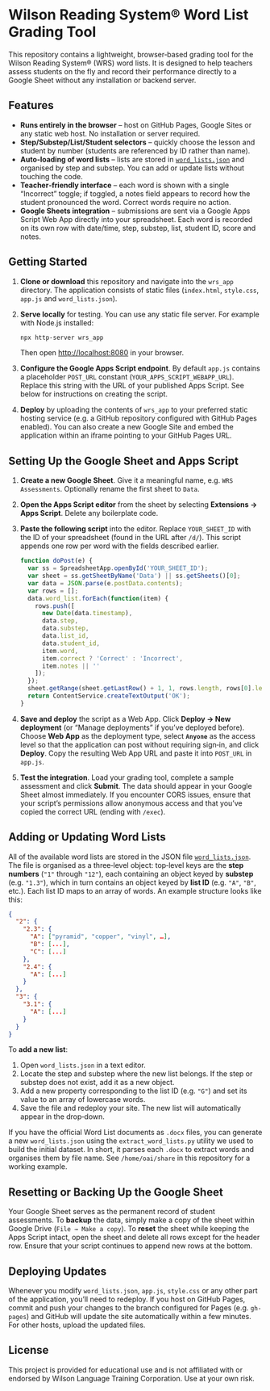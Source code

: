 # Wilson Reading System® Word List Grading Tool

This repository contains a lightweight, browser‑based grading tool for the
Wilson Reading System® (WRS) word lists.  It is designed to help teachers
assess students on the fly and record their performance directly to a
Google Sheet without any installation or backend server.

## Features

* **Runs entirely in the browser** – host on GitHub Pages, Google Sites or
  any static web host.  No installation or server required.
* **Step/Substep/List/Student selectors** – quickly choose the lesson and
  student by number (students are referenced by ID rather than name).
* **Auto‑loading of word lists** – lists are stored in
  [`word_lists.json`](./word_lists.json) and organised by step and substep.  You
  can add or update lists without touching the code.
* **Teacher‑friendly interface** – each word is shown with a single
  “Incorrect” toggle; if toggled, a notes field appears to record how the
  student pronounced the word.  Correct words require no action.
* **Google Sheets integration** – submissions are sent via a Google Apps
  Script Web App directly into your spreadsheet.  Each word is recorded on
  its own row with date/time, step, substep, list, student ID, score and
  notes.

## Getting Started

1. **Clone or download** this repository and navigate into the `wrs_app`
   directory.  The application consists of static files (`index.html`,
   `style.css`, `app.js` and `word_lists.json`).

2. **Serve locally** for testing.  You can use any static file server.
   For example with Node.js installed:

   ```bash
   npx http-server wrs_app
   ```

   Then open <http://localhost:8080> in your browser.

3. **Configure the Google Apps Script endpoint**.  By default
   `app.js` contains a placeholder `POST_URL` constant (`YOUR_APPS_SCRIPT_WEBAPP_URL`).
   Replace this string with the URL of your published Apps Script.  See
   below for instructions on creating the script.

4. **Deploy** by uploading the contents of `wrs_app` to your preferred static
   hosting service (e.g. a GitHub repository configured with GitHub Pages
   enabled).  You can also create a new Google Site and embed the application
   within an iframe pointing to your GitHub Pages URL.

## Setting Up the Google Sheet and Apps Script

1. **Create a new Google Sheet**.  Give it a meaningful name, e.g.
   `WRS Assessments`.  Optionally rename the first sheet to `Data`.

2. **Open the Apps Script editor** from the sheet by selecting
   **Extensions → Apps Script**.  Delete any boilerplate code.

3. **Paste the following script** into the editor.  Replace
   `YOUR_SHEET_ID` with the ID of your spreadsheet (found in the URL after
   `/d/`).  This script appends one row per word with the fields described
   earlier.

   ```js
   function doPost(e) {
     var ss = SpreadsheetApp.openById('YOUR_SHEET_ID');
     var sheet = ss.getSheetByName('Data') || ss.getSheets()[0];
     var data = JSON.parse(e.postData.contents);
     var rows = [];
     data.word_list.forEach(function(item) {
       rows.push([
         new Date(data.timestamp),
         data.step,
         data.substep,
         data.list_id,
         data.student_id,
         item.word,
         item.correct ? 'Correct' : 'Incorrect',
         item.notes || ''
       ]);
     });
     sheet.getRange(sheet.getLastRow() + 1, 1, rows.length, rows[0].length).setValues(rows);
     return ContentService.createTextOutput('OK');
   }
   ```

4. **Save and deploy** the script as a Web App.  Click **Deploy → New
   deployment** (or “Manage deployments” if you’ve deployed before).  Choose
   **Web App** as the deployment type, select **`Anyone`** as the access level
   so that the application can post without requiring sign‑in, and click
   **Deploy**.  Copy the resulting Web App URL and paste it into `POST_URL`
   in `app.js`.

5. **Test the integration**.  Load your grading tool, complete a sample
   assessment and click **Submit**.  The data should appear in your Google
   Sheet almost immediately.  If you encounter CORS issues, ensure that your
   script’s permissions allow anonymous access and that you’ve copied the
   correct URL (ending with `/exec`).

## Adding or Updating Word Lists

All of the available word lists are stored in the JSON file
[`word_lists.json`](./word_lists.json).  The file is organised as a
three‑level object: top‑level keys are the **step numbers** (`"1"` through
`"12"`), each containing an object keyed by **substep** (e.g. `"1.3"`),
which in turn contains an object keyed by **list ID** (e.g. `"A"`,
`"B"`, etc.).  Each list ID maps to an array of words.  An example
structure looks like this:

```json
{
  "2": {
    "2.3": {
      "A": ["pyramid", "copper", "vinyl", …],
      "B": [...],
      "C": [...]
    },
    "2.4": {
      "A": [...]
    }
  },
  "3": {
    "3.1": {
      "A": [...]
    }
  }
}
```

To **add a new list**:

1. Open `word_lists.json` in a text editor.
2. Locate the step and substep where the new list belongs.  If the step or
   substep does not exist, add it as a new object.
3. Add a new property corresponding to the list ID (e.g. `"G"`) and set
   its value to an array of lowercase words.
4. Save the file and redeploy your site.  The new list will automatically
   appear in the drop‑down.

If you have the official Word List documents as `.docx` files, you can
generate a new `word_lists.json` using the `extract_word_lists.py`
utility we used to build the initial dataset.  In short, it parses each
`.docx` to extract words and organises them by file name.  See
`/home/oai/share` in this repository for a working example.

## Resetting or Backing Up the Google Sheet

Your Google Sheet serves as the permanent record of student assessments.
To **backup** the data, simply make a copy of the sheet within Google
Drive (`File → Make a copy`).  To **reset** the sheet while keeping the
Apps Script intact, open the sheet and delete all rows except for the
header row.  Ensure that your script continues to append new rows at the
bottom.

## Deploying Updates

Whenever you modify `word_lists.json`, `app.js`, `style.css` or any other
part of the application, you’ll need to redeploy.  If you host on GitHub
Pages, commit and push your changes to the branch configured for Pages
(e.g. `gh-pages`) and GitHub will update the site automatically within a
few minutes.  For other hosts, upload the updated files.

## License

This project is provided for educational use and is not affiliated with or
endorsed by Wilson Language Training Corporation.  Use at your own risk.